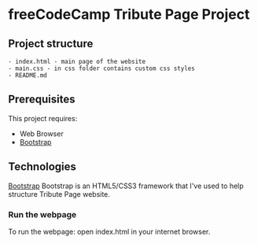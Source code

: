 # freeCodeCamp Tribute Page Project

## Project structure

	- index.html - main page of the website
	- main.css - in css folder contains custom css styles
	- README.md


## Prerequisites 

This project requires:

- Web Browser
- [Bootstrap](https://getbootstrap.com/)


## Technologies 

[Bootstrap](http://getbootstrap.com/)
Bootstrap is an HTML5/CSS3 framework that I've used to help structure Tribute Page website.

### Run the webpage

To run the webpage: open index.html in your internet browser.